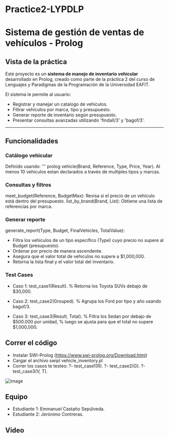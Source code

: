 # Practice2-LYPDLP
# Sistema de gestión de ventas de vehículos - Prolog

## Vista de la práctica 

Este proyecto es un **sistema de manejo de inventario vehicular** desarrollado en Prolog, creado como parte de la práctica 2 del curso de Lenguajes y Paradigmas de la Programación de la Universidad EAFIT. 

El sistema le permite al usuario:
- Registrar y manejar un catalogo de vehículos.
- Filtrar vehiculos por marca, tipo y presupuesto.
- Generar reporte de inventario según presupuesto.
- Presentar consultas avanzadas utilizando 'findall/3' y 'bagof/3'.
  
---

## Funcionalidades 

### Catálogo vehicular 
Definido usando: 
''' prolog
vehicle(Brand, Reference, Type, Price, Year).
Al menos 10 vehiculos estan declarados a través de multiples tipos y marcas. 

### Consultas y filtros 
meet_budget(Reference, BudgetMax): Revisa si el precio de un vehículo está dentro del presupuesto.
list_by_brand(Brand, List): Obtiene una lista de referencias por marca. 

### Generar reporte 
generate_report(Type, Budget, FinalVehicles, TotalValue):
- Filtra los vehículos de un tipo específico (Type) cuyo precio no supere al Budget (presupuesto).
- Ordenar por precio de manera ascendente.
- Asegura que el valor total de vehiculos no supere a $1,000,000.
- Retorna la lista final y el valor total del inventario.

### Test Cases 
- Caso 1: test_case1(Result).
% Retorna los Toyota SUVs debajo de $30,000.

- Caso 2: test_case2(Grouped).
% Agrupa los Ford por tipo y año usando bagof/3.

- Caso 3: test_case3(Result, Total).
% Filtra los Sedan por debajo de $500.000 por unidad,
% luego se ajusta para que el total no supere $1,000,000.

## Correr el código 

- Instalar SWI-Prolog (https://www.swi-prolog.org/Download.html)
- Cargar el archivo swipl vehicle_inventory.pl
- Correr los casos te testeo:
?- test_case1(R).
?- test_case2(G).
?- test_case3(V, T).

![image](https://github.com/user-attachments/assets/47c602a5-d178-433f-8822-cc4920040ded)


## Equipo 
- Estudiante 1: Emmanuel Castaño Sepúlveda.
- Estudiante 2: Jerónimo Contreras. 

## Video

  
